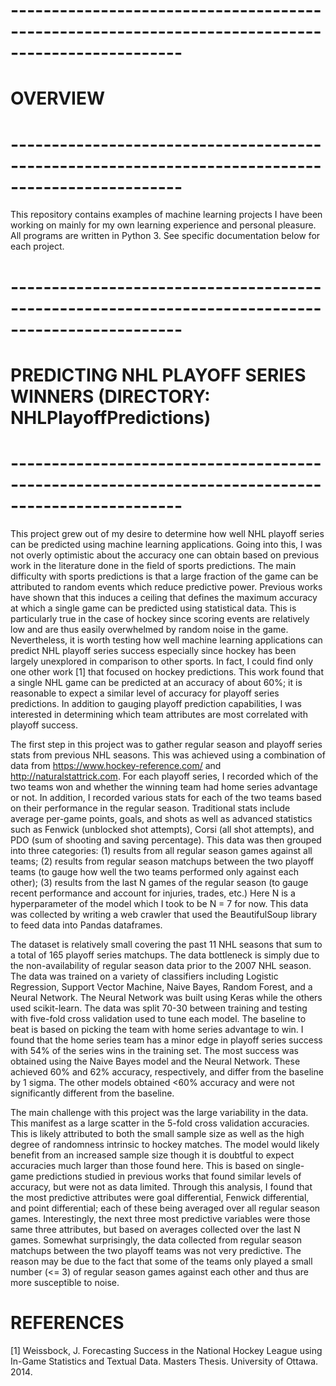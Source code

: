 # ------------------------------------------------------------------------------------------------- 
# OVERVIEW
# ------------------------------------------------------------------------------------------------- 

This repository contains examples of machine learning projects I have been working on mainly for my
own learning experience and personal pleasure. All programs are written in Python 3. See specific
documentation below for each project. 

# ------------------------------------------------------------------------------------------------- 
# PREDICTING NHL PLAYOFF SERIES WINNERS (DIRECTORY: NHLPlayoffPredictions)
# -------------------------------------------------------------------------------------------------

This project grew out of my desire to determine how well NHL playoff series can be predicted using
machine learning applications. Going into this, I was not overly optimistic about the accuracy one
can obtain based on previous work in the literature done in the field of sports predictions. The
main difficulty with sports predictions is that a large fraction of the game can be attributed to
random events which reduce predictive power. Previous works have shown that this induces a ceiling
that defines the maximum accuracy at which a single game can be predicted using statistical data.
This is particularly true in the case of hockey since scoring events are relatively low and are
thus easily overwhelmed by random noise in the game. Nevertheless, it is worth testing how well
machine learning applications can predict NHL playoff series success especially since hockey has
been largely unexplored in comparison to other sports. In fact, I could find only one other work
[1] that focused on hockey predictions. This work found that a single NHL game can be predicted
at an accuracy of about 60%; it is reasonable to expect a similar level of accuracy for playoff
series predictions. In addition to gauging playoff prediction capabilities, I was interested in
determining which team attributes are most correlated with playoff success. 

The first step in this project was to gather regular season and playoff series stats from previous 
NHL seasons. This was achieved using a combination of data from https://www.hockey-reference.com/
and http://naturalstattrick.com. For each playoff series, I recorded which of the two teams won
and whether the winning team had home series advantage or not. In addition, I recorded various
stats for each of the two teams based on their performance in the regular season. Traditional
stats include average per-game points, goals, and shots as well as advanced statistics such
as Fenwick (unblocked shot attempts), Corsi (all shot attempts), and PDO (sum of shooting and saving
percentage). This data was then grouped into three categories: (1) results from all regular season
games against all teams; (2) results from regular season matchups between the two playoff teams
(to gauge how well the two teams performed only against each other); (3) results from the last N
games of the regular season (to gauge recent performance and account for injuries, trades, etc.)
Here N is a hyperparameter of the model which I took to be N = 7 for now. This data was collected
by writing a web crawler that used the BeautifulSoup library to feed data into Pandas dataframes.

The dataset is relatively small covering the past 11 NHL seasons that sum to a total of 165
playoff series matchups. The data bottleneck is simply due to the non-availability of regular
season data prior to the 2007 NHL season. The data was trained on a variety of classifiers including
Logistic Regression, Support Vector Machine, Naive Bayes, Random Forest, and a Neural Network. The
Neural Network was built using Keras while the others used scikit-learn. The data was split 70-30
between training and testing with five-fold cross validation used to tune each model. The baseline 
to beat is based on picking the team with home series advantage to win. I found that the home series
team has a minor edge in playoff series success with 54% of the series wins in the training set. 
The most success was obtained using the Naive Bayes model and the Neural Network. These achieved
60% and 62% accuracy, respectively, and differ from the baseline by 1 sigma. The other models 
obtained <60% accuracy and were not significantly different from the baseline. 

The main challenge with this project was the large variability in the data. This manifest as a 
large scatter in the 5-fold cross validation accuracies. This is likely attributed to both the
small sample size as well as the high degree of randomness intrinsic to hockey matches. The model
would likely benefit from an increased sample size though it is doubtful to expect accuracies 
much larger than those found here. This is based on single-game predictions studied in previous
works that found similar levels of accuracy, but were not as data limited. Through this analysis,
I found that the most predictive attributes were goal differential, Fenwick differential, and
point differential; each of these being averaged over all regular season games. Interestingly,
the next three most predictive variables were those same three attributes, but based on averages
collected over the last N games. Somewhat surprisingly, the data collected from regular season
matchups between the two playoff teams was not very predictive. The reason may be due to the fact
that some of the teams only played a small number (<= 3) of regular season games against each other
and thus are more susceptible to noise. 

# REFERENCES
[1] Weissbock, J. Forecasting Success in the National Hockey League using In-Game Statistics 
    and Textual Data. Masters Thesis. University of Ottawa. 2014. 

